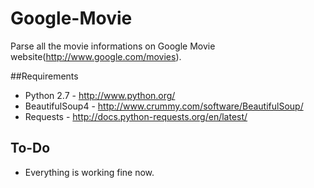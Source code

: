 Google-Movie
============

Parse all the movie informations on Google Movie website(http://www.google.com/movies).

##Requirements
* Python 2.7 - http://www.python.org/
* BeautifulSoup4 - http://www.crummy.com/software/BeautifulSoup/
* Requests - http://docs.python-requests.org/en/latest/

## To-Do
* Everything is working fine now.

